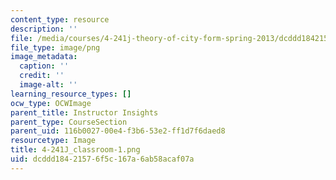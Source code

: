 ```yaml
---
content_type: resource
description: ''
file: /media/courses/4-241j-theory-of-city-form-spring-2013/dcddd18421576f5c167a6ab58acaf07a_4-241J_classroom-1.png
file_type: image/png
image_metadata:
  caption: ''
  credit: ''
  image-alt: ''
learning_resource_types: []
ocw_type: OCWImage
parent_title: Instructor Insights
parent_type: CourseSection
parent_uid: 116b0027-00e4-f3b6-53e2-ff1d7f6daed8
resourcetype: Image
title: 4-241J_classroom-1.png
uid: dcddd184-2157-6f5c-167a-6ab58acaf07a
---
```

